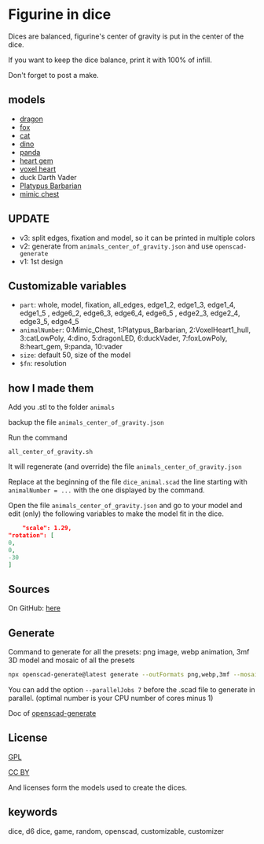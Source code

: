 # Figurine in dice

Dices are balanced, figurine's center of gravity is put in the center of the dice.

If you want to keep the dice balance, print it with 100% of infill.

Don't forget to post a make.

## models

- [dragon](https://www.thingiverse.com/thing:1291987)
- [fox](https://www.thingiverse.com/thing:1736162)
- [cat](https://www.thingiverse.com/thing:5035825)
- [dino](https://www.thingiverse.com/thing:913069)
- [panda](https://www.thingiverse.com/thing:182239)
- [heart gem](https://www.thingiverse.com/thing:2452845)
- [voxel heart](https://www.thingiverse.com/thing:5635344)
- duck Darth Vader
- [Platypus Barbarian](https://cults3d.com/en/3d-model/game/platypus-minis-so-far-mz4250)
- [mimic chest](https://www.thingiverse.com/thing:2843119)

## UPDATE

- v3: split edges, fixation and model, so it can be printed in multiple colors
- v2: generate from `animals_center_of_gravity.json` and use `openscad-generate`
- v1: 1st design

## Customizable variables

- `part`: whole, model, fixation, all_edges, edge1_2, edge1_3, edge1_4, edge1_5 , edge6_2, edge6_3, edge6_4, edge6_5 , edge2_3, edge2_4, edge3_5,
  edge4_5
- `animalNumber`: 0:Mimic_Chest, 1:Platypus_Barbarian, 2:VoxelHeart1_hull, 3:catLowPoly, 4:dino, 5:dragonLED, 6:duckVader, 7:foxLowPoly, 8:heart_gem,
  9:panda, 10:vader
- `size`: default 50, size of the model
- `$fn`: resolution

## how I made them

Add you .stl to the folder `animals`

backup the file `animals_center_of_gravity.json`

Run the command

```shell
all_center_of_gravity.sh
```

It will regenerate (and override) the file `animals_center_of_gravity.json`

Replace at the beginning of the file `dice_animal.scad` the line starting with `animalNumber = ...` with the one
displayed by the command.

Open the file `animals_center_of_gravity.json` and go to your model and edit (only) the following variables to make the
model fit in the dice.

```json
    "scale": 1.29,
"rotation": [
0,
0,
-30
]
```

## Sources

On GitHub: [here](https://github.com/yannickbattail/openscad-models/tree/main/VoxelHeart)

## Generate

Command to generate for all the presets: png image, webp animation, 3mf 3D model and mosaic of all the presets

```bash
npx openscad-generate@latest generate --outFormats png,webp,3mf --mosaicFormat 2,2 --configFile dice_animal.yaml ./dice_animal.scad
```

You can add the option `--parallelJobs 7` before the .scad file to generate in parallel. (optimal number is your CPU
number of cores minus 1)

Doc of [openscad-generate](https://github.com/yannickbattail/openscad-generate)

## License

[GPL](https://www.gnu.org/licenses/gpl-3.0.html)

[CC BY](https://creativecommons.org/licenses/by/4.0/)

And licenses form the models used to create the dices.

## keywords

dice, d6 dice, game, random, openscad, customizable, customizer
